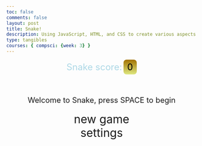 ```yaml
---
toc: false
comments: false
layout: post
title: Snake!
description: Using JavaScript, HTML, and CSS to create various aspects of the classic Snake game.
type: tangibles
courses: { compsci: {week: 3} }
---
```


<style>

    body{
    }
    .wrap{
        margin-left: auto;
        margin-right: auto;
    }

    canvas{
        display: none;
        border-style: solid;
        border-width: 10px;
        border-color: #FFFFFF;
    }
    canvas:focus{
        outline: none;
    }

    /* All screens style */
    #gameover p, #setting p, #menu p{
        font-size: 20px;
    }

    #gameover a, #setting a, #menu a{
        font-size: 30px;
        display: block;
    }

    #gameover a:hover, #setting a:hover, #menu a:hover{
        cursor: pointer;
    }

    #gameover a:hover::before, #setting a:hover::before, #menu a:hover::before{
        content: ">";
        margin-right: 10px;
    }

    #menu{
        display: block;
    }

    #gameover{
        display: none;
    }

    #setting{
        display: none;
    }

    #setting input{
        display:none;
    }

    #setting label{
        cursor: pointer;
        display: inline-block; /* Add this to fix the issue */
        padding: 3px; /* Add padding for better readability */
        margin: 2px; /* Add margin for better spacing */
    }

    #setting input:checked + label{
        background-color: #fd5819;
        color: #000;
    }
    /*
    p {
    background: linear-gradient( 
      to right, #ffffff, #ffffff); 
    -webkit-text-fill-color: transparent; 
    -webkit-background-clip: text; 
    }
    */
    #setting p {
        background: none;
        color: #fff
    }

    #setting select {
        background: linear-gradient(to right, #fd5819, #e89b4f);
        color: #000000; /* Set text color to be visible on the background */
        border: 1px solid #ffffff; /* Optional: Add border for better visibility */
    }



    #score_value {
        font-size: 24px; /* Adjust the font size as needed */
        color: black; /* Set text color to black */
        background: linear-gradient(to bottom, #a17101, #dee880);; /* Set background color to orange */
        padding: 5px 10px; /* Add padding for better appearance */
        border-radius: 8px; /* Add border-radius for rounded corners */
        display: inline-block; /* Make it an inline-block to center with text-align */
    }

    .fs-4 {
        text-align: center; /* Center the text */
        color: black; /* Set text color to black */
    }
    

/*
    .highlight-text {
        background-color: rgba(27, 15, 64, 0.4); /* Adjust the color and opacity
        color: #fff;  Text color 
        padding: 1px 4px;
        border-radius: 3px;
         text-shadow: 0 0 4px rgba(255, 255, 255, 0.8);  Text shadow for visibility 
    } */

</style>


<div class="container">
    <header class="pb-3 mb-4 border-bottom border-primary text-dark">
        <p class="fs-4"><span style="color: lightblue; font-size: 24px;">Snake score:</span> <span id="score_value">0</span></p>
    </header>
    <div class="container bg-secondary" style="text-align:center;">
        <!-- Main Menu -->
        <div id="menu" class="py-4 text-light">
            <p>Welcome to Snake, press SPACE to begin</p>
            <a id="new_game" class="link-alert">new game</a>
            <a id="setting_menu" class="link-alert">settings</a>
        </div>
        <!-- Game Over -->
        <div id="gameover" class="py-4 text-light">
            <p>Game Over, press SPACE to try again</p>
            <a id="new_game1" class="link-alert">new game</a>
            <a id="setting_menu1" class="link-alert">settings</a>
        </div>
        <!-- Play Screen -->
        <canvas id="snake" class="wrap" width="220" height="220" tabindex="1"></canvas>
        <!-- Settings Screen -->
        <div id="setting" class="py-4 text-light">
            <p>Settings Screen, press SPACE to go back to playing</p>
            <a id="new_game2" class="link-alert">new game</a>
            <br>
            <p><span style="color: #3da5f5;">Speed:</span>
                <input id="speed1" type="radio" name="speed" value="150"/>
                <label for="speed1">Slow</label>
                <input id="speed2" type="radio" name="speed" value="75" checked/>
                <label for="speed2">Normal</label>
                <input id="speed3" type="radio" name="speed" value="35"/>
                <label for="speed3">Fast</label>
            </p>
            <p><span style="color:#3da5f5;">Wall:</span>
                <input id="wallon" type="radio" name="wall" value="1" checked/>
                <label for="wallon">On</label>
                <input id="walloff" type="radio" name="wall" value="0"/>
                <label for="walloff">Off</label>
            </p>
            <p><span style="color:#3da5f5;">Snake Style:</span>
                <input id="style_fill" type="radio" name="style" value="fill" checked/>
                <label for="style_fill">Block</label>
                <input id="style_stroke" type="radio" name="style" value="stroke"/>
                <label for="style_stroke">Skeleton</label>
            </p>
            <p><span style="color: #3da5f5;">Snake Shape:</span>
                <input id="dotStyle1" type="radio" name="dotStyle" value="square" checked/>
                <label for="dotStyle1">Sharp</label>
                <input id="dotStyle2" type="radio" name="dotStyle" value="rounded"/>
                <label for="dotStyle2">Rounded</label>
                <input id="dotStyle3" type="radio" name="dotStyle" value="circle"/>
                <label for="dotStyle3">Circle</label>
            </p>
            <label for="snakecolor" style="color: #3da5f5; font-size: 20px;">Choose a color for your snake:</label>
            <select name="snakecolor" id="snakecolor">
                <option value="#000000">Black</option>
                <option value="#ffffff">White</option>
                <option value="#f24e00">Red</option>
                <option value="#fc9803">Orange</option>
                <option value="#fcf003">Yellow</option>
                <option value="#03fc5a">Green</option>
                <option value="#180261">Blue</option>
                <option value="#4169e1">Invisible</option>
            </select>
            <!-- 
            <p>Board Size:
                <input id="boardsizesmall" type="radio" name="speed" value="320" checked/>
                <label for="boardsizesmall">Slow</label>
                <input id="boardsizemedium" type="radio" name="speed" value="75"/>
                <label for="boardsizemedium">Normal</label>
                <input id="boardsizelarge" type="radio" name="speed" value="35"/>
                <label for="boadsizelarge">Fast</label>
            </p>
            -->
        </div>
    </div>
</div>

<script>
    //disable arrow key scrolling
    window.addEventListener("keydown", function(e) { if(["Space","ArrowUp","ArrowDown","ArrowLeft","ArrowRight"].indexOf(e.code) > -1) { e.preventDefault(); } }, false);
    
    (function(){
        /* Attributes of Game */
        /////////////////////////////////////////////////////////////
        // Canvas & Context
        const canvas = document.getElementById("snake");
        const ctx = canvas.getContext("2d");
        // HTML Game IDs
        const SCREEN_SNAKE = 0;
        const screen_snake = document.getElementById("snake");
        const ele_score = document.getElementById("score_value");
        const speed_setting = document.getElementsByName("speed");
        const wall_setting = document.getElementsByName("wall");
        const style_setting = document.getElementsByName("style");
        const snakeColorSelect = document.getElementById('snakecolor');
        // HTML Screen IDs (div)
        const SCREEN_MENU = -1, SCREEN_GAME_OVER=1, SCREEN_SETTING=2;
        const screen_menu = document.getElementById("menu");
        const screen_game_over = document.getElementById("gameover");
        const screen_setting = document.getElementById("setting");
        // HTML Event IDs (a tags)
        const button_new_game = document.getElementById("new_game");
        const button_new_game1 = document.getElementById("new_game1");
        const button_new_game2 = document.getElementById("new_game2");
        const button_setting_menu = document.getElementById("setting_menu");
        const button_setting_menu1 = document.getElementById("setting_menu1");
        // Game Control
        const BLOCK = 10;   // size of block rendering
        let SCREEN = SCREEN_MENU;
        let snake;
        let snake_dir;
        let snake_next_dir;
        let snake_speed;
        let food = {x: 0, y: 0};
        let score;
        let wall;
        let snake_style = "fill";
        let dotStyle = "square";
        for (let i = 1; i <= 3; i++) {
            document.getElementById('dotStyle' + i).addEventListener("click", function () {
                dotStyle = this.value;
            });
        }
        let selectedColor = '#000000';
        /* Display Control */
        /////////////////////////////////////////////////////////////
        // 0 for the game
        // 1 for the main menu
        // 2 for the settings screen
        // 3 for the game over screen
        let showScreen = function(screen_opt){
            SCREEN = screen_opt;
            switch(screen_opt){
                case SCREEN_SNAKE:
                    screen_snake.style.display = "block";
                    screen_menu.style.display = "none";
                    screen_setting.style.display = "none";
                    screen_game_over.style.display = "none";
                    break;
                case SCREEN_GAME_OVER:
                    screen_snake.style.display = "block";
                    screen_menu.style.display = "none";
                    screen_setting.style.display = "none";
                    screen_game_over.style.display = "block";
                    break;
                case SCREEN_SETTING:
                    screen_snake.style.display = "none";
                    screen_menu.style.display = "none";
                    screen_setting.style.display = "block";
                    screen_game_over.style.display = "none";
                    break;
            }
        }
        /* Actions and Events  */
        /////////////////////////////////////////////////////////////
        window.onload = function(){
            // HTML Events to Functions
            button_new_game.onclick = function(){newGame();};
            button_new_game1.onclick = function(){newGame();};
            button_new_game2.onclick = function(){newGame();};
            button_setting_menu.onclick = function(){showScreen(SCREEN_SETTING);};
            button_setting_menu1.onclick = function(){showScreen(SCREEN_SETTING);};
            // speed
            setSnakeSpeed(150);
            for(let i = 0; i < speed_setting.length; i++){
                speed_setting[i].addEventListener("click", function(){
                    for(let i = 0; i < speed_setting.length; i++){
                        if(speed_setting[i].checked){
                            setSnakeSpeed(speed_setting[i].value);
                        }
                    }
                });
            }
            // wall setting
            setWall(1);
            for(let i = 0; i < wall_setting.length; i++){
                wall_setting[i].addEventListener("click", function(){
                    for(let i = 0; i < wall_setting.length; i++){
                        if(wall_setting[i].checked){
                            setWall(wall_setting[i].value);
                        }
                    }
                });
            }

            for (let i = 0; i < style_setting.length; i++) {
                style_setting[i].addEventListener("click", function () {
                    for (let i = 0; i < style_setting.length; i++) {
                        if (style_setting[i].checked) {
                            snake_style = style_setting[i].value;
                        }
                    }
                });
            }

            snakeColorSelect.addEventListener('change', function() {
                selectedColor = snakeColorSelect.value;
            });
            // activate window events
            window.addEventListener("keydown", function(evt) {
                // spacebar detected
                if(evt.code === "Space" && SCREEN !== SCREEN_SNAKE)
                    newGame();
            }, true);
        }
        /* Snake is on the Go (Driver Function)  */
        /////////////////////////////////////////////////////////////
        let mainLoop = function(){
            let _x = snake[0].x;
            let _y = snake[0].y;
            snake_dir = snake_next_dir;   // read async event key
            // Direction 0 - Up, 1 - Right, 2 - Down, 3 - Left
            switch(snake_dir){
                case 0: _y--; break;
                case 1: _x++; break;
                case 2: _y++; break;
                case 3: _x--; break;
            }
            snake.pop(); // tail is removed
            snake.unshift({x: _x, y: _y}); // head is new in new position/orientation
            // Wall Checker
            if(wall === 1){
                // Wall on, Game over test
                if (snake[0].x < 0 || snake[0].x === canvas.width / BLOCK || snake[0].y < 0 || snake[0].y === canvas.height / BLOCK){
                    showScreen(SCREEN_GAME_OVER);
                    return;
                }
            }else{
                // Wall Off, Circle around
                for(let i = 0, x = snake.length; i < x; i++){
                    if(snake[i].x < 0){
                        snake[i].x = snake[i].x + (canvas.width / BLOCK);
                    }
                    if(snake[i].x === canvas.width / BLOCK){
                        snake[i].x = snake[i].x - (canvas.width / BLOCK);
                    }
                    if(snake[i].y < 0){
                        snake[i].y = snake[i].y + (canvas.height / BLOCK);
                    }
                    if(snake[i].y === canvas.height / BLOCK){
                        snake[i].y = snake[i].y - (canvas.height / BLOCK);
                    }
                }
            }
            // Snake vs Snake checker
            for(let i = 1; i < snake.length; i++){
                // Game over test
                if (snake[0].x === snake[i].x && snake[0].y === snake[i].y){
                    showScreen(SCREEN_GAME_OVER);
                    return;
                }
            }
            // Snake eats food checker
            if(checkBlock(snake[0].x, snake[0].y, food.x, food.y)){
                snake[snake.length] = {x: snake[0].x, y: snake[0].y};
                altScore(++score);
                addFood();
                activeDot(food.x, food.y);
            }
            // Repaint canvas
            ctx.beginPath();
            ctx.fillStyle = "royalblue";
            ctx.fillRect(0, 0, canvas.width, canvas.height);
            // Paint snake
            for(let i = 0; i < snake.length; i++){
                activeDot(snake[i].x, snake[i].y);
            }
            // Paint food
            activeDot(food.x, food.y);
            // Debug
            //document.getElementById("debug").innerHTML = snake_dir + " " + snake_next_dir + " " + snake[0].x + " " + snake[0].y;
            // Recursive call after speed delay, déjà vu
            setTimeout(mainLoop, snake_speed);
        }
        /* New Game setup */
        /////////////////////////////////////////////////////////////
        let newGame = function(){
            // snake game screen
            showScreen(SCREEN_SNAKE);
            screen_snake.focus();
            // game score to zero
            score = 0;
            altScore(score);
            // initial snake
            snake = [];
            snake.push({x: 0, y: 15});
            snake_next_dir = 1;
            // food on canvas
            addFood();
            // activate canvas event
            canvas.onkeydown = function(evt) {
                changeDir(evt.keyCode);
            }
            mainLoop();
        }
        /* Key Inputs and Actions */
        /////////////////////////////////////////////////////////////
        let changeDir = function(key){
            // test key and switch direction
            switch(key) {
                case 37:    // left arrow
                    if (snake_dir !== 1)    // not right
                        snake_next_dir = 3; // then switch left
                    break;
                case 38:    // up arrow
                    if (snake_dir !== 2)    // not down
                        snake_next_dir = 0; // then switch up
                    break;
                case 39:    // right arrow
                    if (snake_dir !== 3)    // not left
                        snake_next_dir = 1; // then switch right
                    break;
                case 40:    // down arrow
                    if (snake_dir !== 0)    // not up
                        snake_next_dir = 2; // then switch down
                    break;
            }
        }
        /* Dot for Food or Snake part */
        /////////////////////////////////////////////////////////////
        let activeDot = function (x, y) {
            ctx.lineJoin = "round";
            ctx.lineCap = "round";

            if (snake_style === "fill") {
                ctx.fillStyle = selectedColor;
                if (dotStyle === "circle") {
                    ctx.beginPath();
                    ctx.arc(x * BLOCK + BLOCK / 2, y * BLOCK + BLOCK / 2, BLOCK / 2, 0, 2 * Math.PI);
                    ctx.fill();
                } else if (dotStyle === "rounded") {
                    ctx.lineJoin = "round";
                    ctx.lineCap = "round";
                    ctx.fillRect(x * BLOCK, y * BLOCK, BLOCK, BLOCK);
                } else {
                    ctx.fillRect(x * BLOCK, y * BLOCK, BLOCK, BLOCK);
                }
            } else if (snake_style === "stroke") {
                ctx.strokeStyle = selectedColor;
                if (dotStyle === "circle") {
                    ctx.beginPath();
                    ctx.arc(x * BLOCK + BLOCK / 2, y * BLOCK + BLOCK / 2, BLOCK / 2, 0, 2 * Math.PI);
                    ctx.stroke();
                } else if (dotStyle === "rounded") {
                    ctx.lineJoin = "round";
                    ctx.lineCap = "round";
                    ctx.strokeRect(x * BLOCK, y * BLOCK, BLOCK, BLOCK);
                } else {
                    ctx.strokeRect(x * BLOCK, y * BLOCK, BLOCK, BLOCK);
                }
            }
        }

        /* Random food placement */
        /////////////////////////////////////////////////////////////
        let addFood = function(){
            food.x = Math.floor(Math.random() * ((canvas.width / BLOCK) - 1));
            food.y = Math.floor(Math.random() * ((canvas.height / BLOCK) - 1));
            for(let i = 0; i < snake.length; i++){
                if(checkBlock(food.x, food.y, snake[i].x, snake[i].y)){
                    addFood();
                }
            }
        }
        /* Collision Detection */
        /////////////////////////////////////////////////////////////
        let checkBlock = function(x, y, _x, _y){
            return (x === _x && y === _y);
        }
        /* Update Score */
        /////////////////////////////////////////////////////////////
        let altScore = function(score_val){
            ele_score.innerHTML = String(score_val);
        }
        /////////////////////////////////////////////////////////////
        // Change the snake speed...
        // 150 = slow
        // 100 = normal
        // 50 = fast
        let setSnakeSpeed = function(speed_value){
            snake_speed = speed_value;
        }
        /////////////////////////////////////////////////////////////
        let setWall = function(wall_value){
            wall = wall_value;
            if(wall === 0){screen_snake.style.borderColor = "#606060";}
            if(wall === 1){screen_snake.style.borderColor = "#FFFFFF";}
        }
    })();
</script>